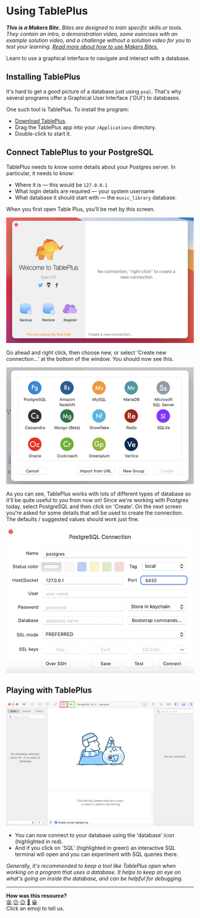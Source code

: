# Using TablePlus

_**This is a Makers Bite.** Bites are designed to train specific skills or
tools. They contain an intro, a demonstration video, some exercises with an
example solution video, and a challenge without a solution video for you to test
your learning. [Read more about how to use Makers
Bites.](https://github.com/makersacademy/course/blob/main/labels/bites.md)_

Learn to use a graphical interface to navigate and interact with a database.

## Installing TablePlus

It's hard to get a good picture of a database just using `psql`. That's why several programs offer a Graphical User Interface ('GUI') to databases.

One such tool is TablePlus. To install the program:

- [Download TablePlus](https://tableplus.com/).
- Drag the TablePlus app into your `/Applications` directory.
- Double-click to start it.

## Connect TablePlus to your PostgreSQL

TablePlus needs to know some details about your Postgres server. In particular, it needs to know:

- Where it is — this would be `127.0.0.1`
- What login details are required — your system username
- What database it should start with — the `music_library` database.

When you first open Table Plus, you'll be met by this screen.

![Table plus menu](./resources/tableplus_menu.png)

Go ahead and right click, then choose new, or select 'Create new connection...' at the bottom of the window. You should now see this.

![Table plus – new connection](./resources/tableplus_new_conn.png)

As you can see, TablePlus works with lots of different types of database so it'll be quite useful to you from now on! Since we're working with Postgres today, select PostgreSQL and then click on 'Create'. On the next screen you're asked for some details that will be used to create the connection. The defaults / suggested values should work just fine.

![Table plus - connection defaults](./resources/tableplus_conn_defaults.png)

## Playing with TablePlus

![The TablePlus interface](./resources/tableplus.png)

- You can now connect to your database using the 'database' icon (highlighted in red).
- And if you click on 'SQL' (highlighted in green) an interactive SQL terminal will open and you can experiment with SQL queries there.

*Generally, it's recommended to keep a tool like TablePlus open when working on a program that uses a database. It helps to keep an eye on what's going on inside the database, and can be helpful for debugging.*


<!-- BEGIN GENERATED SECTION DO NOT EDIT -->

---

**How was this resource?**  
[😫](https://airtable.com/shrUJ3t7KLMqVRFKR?prefill_Repository=makersacademy%2Fdatabases&prefill_File=sql_bites%2F06_using_table_plus.md&prefill_Sentiment=😫) [😕](https://airtable.com/shrUJ3t7KLMqVRFKR?prefill_Repository=makersacademy%2Fdatabases&prefill_File=sql_bites%2F06_using_table_plus.md&prefill_Sentiment=😕) [😐](https://airtable.com/shrUJ3t7KLMqVRFKR?prefill_Repository=makersacademy%2Fdatabases&prefill_File=sql_bites%2F06_using_table_plus.md&prefill_Sentiment=😐) [🙂](https://airtable.com/shrUJ3t7KLMqVRFKR?prefill_Repository=makersacademy%2Fdatabases&prefill_File=sql_bites%2F06_using_table_plus.md&prefill_Sentiment=🙂) [😀](https://airtable.com/shrUJ3t7KLMqVRFKR?prefill_Repository=makersacademy%2Fdatabases&prefill_File=sql_bites%2F06_using_table_plus.md&prefill_Sentiment=😀)  
Click an emoji to tell us.

<!-- END GENERATED SECTION DO NOT EDIT -->
